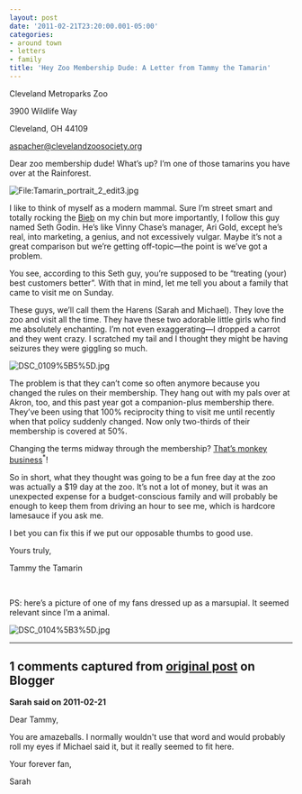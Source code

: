 ```yaml
---
layout: post
date: '2011-02-21T23:20:00.001-05:00'
categories:
- around town
- letters
- family
title: 'Hey Zoo Membership Dude: A Letter from Tammy the Tamarin'
---
```



Cleveland Metroparks Zoo    

3900 Wildlife Way     

Cleveland, OH 44109     

[aspacher@clevelandzoosociety.org](mailto:aspacher@clevelandzoosociety.org) 

Dear zoo membership dude! What’s up? I’m one of those tamarins you have over at the Rainforest.

![File:Tamarin_portrait_2_edit3.jpg](File:Tamarin_portrait_2_edit3.jpg)</a>

I like to think of myself as a modern mammal. Sure I’m street smart and totally rocking the [Bieb](http://www.google.com/images?q=bieber+hair) on my chin but more importantly, I follow this guy named Seth Godin. He’s like Vinny Chase’s manager, Ari Gold, except he’s real, into marketing, a genius, and not excessively vulgar. Maybe it’s not a great comparison but we’re getting off-topic—the point is we’ve got a problem.

You see, according to this Seth guy, you’re supposed to be “treating (your) best customers better”. With that in mind, let me tell you about a family that came to visit me on Sunday.

These guys, we’ll call them the Harens (Sarah and Michael). They love the zoo and visit all the time. They have these two adorable little girls who find me absolutely enchanting. I’m not even exaggerating—I dropped a carrot and they went crazy. I scratched my tail and I thought they might be having seizures they were giggling so much.

![DSC_0109%5B5%5D.jpg](DSC_0109%5B5%5D.jpg)</a>

The problem is that they can’t come so often anymore because you changed the rules on their membership. They hang out with my pals over at Akron, too, and this past year got a companion-plus membership there. They’ve been using that 100% reciprocity thing to visit me until recently when that policy suddenly changed. Now only two-thirds of their membership is covered at 50%. 

Changing the terms midway through the membership? [That’s monkey business](http://instantrimshot.com/)<sup title="I couldn't resist, sorry">*</sup>!

So in short, what they thought was going to be a fun free day at the zoo was actually a $19 day at the zoo. It’s not a lot of money, but it was an unexpected expense for a budget-conscious family and will probably be enough to keep them from driving an hour to see me, which is hardcore lamesauce if you ask me.

I bet you can fix this if we put our opposable thumbs to good use.

Yours truly,    

Tammy the Tamarin

&#160;

PS: here’s a picture of one of my fans dressed up as a marsupial. It seemed relevant since I’m a animal.

![DSC_0104%5B3%5D.jpg](DSC_0104%5B3%5D.jpg)

---

## 1 comments captured from [original post](https://blog.wassupy.com/2011/02/hey-zoo-membership-dude-letter-from.html) on Blogger

**Sarah said on 2011-02-21**

Dear Tammy,

You are amazeballs.  I normally wouldn't use that word and would probably roll my eyes if Michael said it, but it really seemed to fit here.

Your forever fan,

Sarah

